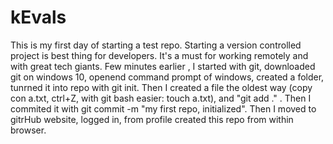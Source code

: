 # kEvals
This is my first day of starting a test repo. Starting a version controlled project is best thing for developers. It's a must for working remotely and with great tech giants. Few minutes earlier , I started with git, downloaded git on windows 10, openend command prompt of windows, created a folder, tunrned it into repo with git init.
Then I created a file the oldest way (copy con a.txt, ctrl+Z, with git bash easier: touch a.txt), and "git add ." . Then I commited it with   git commit -m "my first repo, initialized". Then I moved to gitrHub website, logged in, from profile created this repo from within browser.
